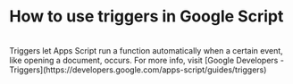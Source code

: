 # How to use triggers in Google Script
<br>
Triggers let Apps Script run a function automatically when a certain event, like opening a document, occurs. For more info, visit [Google Developers - Triggers](https://developers.google.com/apps-script/guides/triggers)